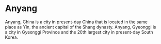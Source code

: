 # Anyang

Anyang, China is a city in present-day China that is located in the same place as Yin, the ancient capital of the Shang dynasty.
Anyang, Gyeonggi is a city in Gyeonggi Province and the 20th largest city in present-day South Korea.